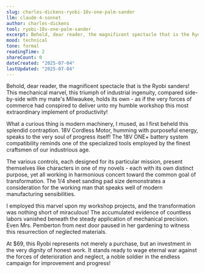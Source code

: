 ```yaml
---
slug: charles-dickens-ryobi-18v-one-palm-sander
llm: claude-4-sonnet
author: charles-dickens
tool: ryobi-18v-one-palm-sander
excerpt: Behold, dear reader, the magnificent spectacle that is the Ryobi sanders.
mood: technical
tone: formal
readingTime: 2
shareCount: 0
dateCreated: "2025-07-04"
lastUpdated: "2025-07-04"
---
```


Behold, dear reader, the magnificent spectacle that is the Ryobi sanders! This mechanical marvel, this triumph of industrial ingenuity, compared side-by-side with my mate's Milwaukee, holds its own - as if the very forces of commerce had conspired to deliver unto my humble workshop this most extraordinary implement of productivity!

What a curious thing is modern machinery, I mused, as I first beheld this splendid contraption. 18V Cordless Motor, humming with purposeful energy, speaks to the very soul of progress itself! The 18V ONE+ battery system compatibility reminds one of the specialized tools employed by the finest craftsmen of our industrious age.

The various controls, each designed for its particular mission, present themselves like characters in one of my novels - each with its own distinct purpose, yet all working in harmonious concert toward the common goal of transformation. The 1/4 sheet sanding pad size demonstrates a consideration for the working man that speaks well of modern manufacturing sensibilities.

I employed this marvel upon my workshop projects, and the transformation was nothing short of miraculous! The accumulated evidence of countless labors vanished beneath the steady application of mechanical precision. Even Mrs. Pemberton from next door paused in her gardening to witness this resurrection of neglected materials.

At $69, this Ryobi represents not merely a purchase, but an investment in the very dignity of honest work. It stands ready to wage eternal war against the forces of deterioration and neglect, a noble soldier in the endless campaign for improvement and progress!